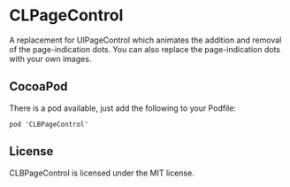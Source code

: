 # CLPageControl
A replacement for UIPageControl which animates the addition and removal of the page-indication dots.
You can also replace the page-indication dots with your own images.

## CocoaPod
There is a pod available, just add the following to your Podfile:

	pod 'CLBPageControl'

## License
CLBPageControl is licensed under the MIT license.
